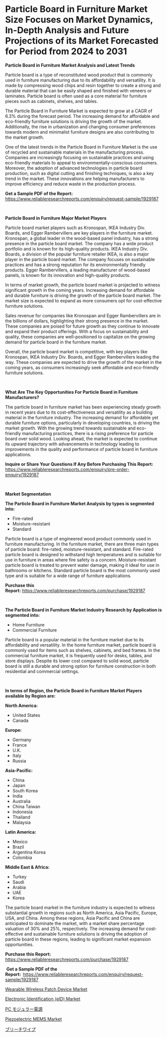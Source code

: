 <p><h1>Particle Board in Furniture Market Size Focuses on Market Dynamics, In-Depth Analysis and Future Projections of its Market Forecasted for Period from 2024 to 2031</h1></p><p><strong>Particle Board in Furniture Market Analysis and Latest Trends</strong></p>
<p><p>Particle board is a type of reconstituted wood product that is commonly used in furniture manufacturing due to its affordability and versatility. It is made by compressing wood chips and resin together to create a strong and durable material that can be easily shaped and finished with veneers or laminates. Particle board is often used as a core material for furniture pieces such as cabinets, shelves, and tables.</p><p>The Particle Board in Furniture Market is expected to grow at a CAGR of 6.3% during the forecast period. The increasing demand for affordable and eco-friendly furniture solutions is driving the growth of the market. Additionally, the rise in urbanization and changing consumer preferences towards modern and minimalist furniture designs are also contributing to the market growth.</p><p>One of the latest trends in the Particle Board in Furniture Market is the use of recycled and sustainable materials in the manufacturing process. Companies are increasingly focusing on sustainable practices and using eco-friendly materials to appeal to environmentally-conscious consumers. Moreover, the adoption of advanced technologies in particle board production, such as digital cutting and finishing techniques, is also a key trend in the market. These innovations are helping manufacturers to improve efficiency and reduce waste in the production process.</p></p>
<p><strong>Get a Sample PDF of the Report:&nbsp;</strong> <a href="https://www.reliableresearchreports.com/enquiry/request-sample/1929187">https://www.reliableresearchreports.com/enquiry/request-sample/1929187</a></p>
<p>&nbsp;</p>
<p><strong>Particle Board in Furniture Major Market Players</strong></p>
<p><p>Particle board market players such as Kronospan, IKEA Industry Div. Boards, and Egger Rambervillers are key players in the furniture market. Kronospan, a global leader in the wood-based panel industry, has a strong presence in the particle board market. The company has a wide product portfolio and is known for its high-quality products. IKEA Industry Div. Boards, a division of the popular furniture retailer IKEA, is also a major player in the particle board market. The company focuses on sustainable practices and has a strong reputation for its environmentally friendly products. Egger Rambervillers, a leading manufacturer of wood-based panels, is known for its innovation and high-quality products.</p><p>In terms of market growth, the particle board market is projected to witness significant growth in the coming years. Increasing demand for affordable and durable furniture is driving the growth of the particle board market. The market size is expected to expand as more consumers opt for cost-effective furniture solutions.</p><p>Sales revenue for companies like Kronospan and Egger Rambervillers are in the billions of dollars, highlighting their strong presence in the market. These companies are poised for future growth as they continue to innovate and expand their product offerings. With a focus on sustainability and quality, these companies are well-positioned to capitalize on the growing demand for particle board in the furniture market.</p><p>Overall, the particle board market is competitive, with key players like Kronospan, IKEA Industry Div. Boards, and Egger Rambervillers leading the way. These companies are expected to drive the growth of the market in the coming years, as consumers increasingly seek affordable and eco-friendly furniture solutions.</p></p>
<p>&nbsp;</p>
<p><strong>What Are The Key Opportunities For Particle Board in Furniture Manufacturers?</strong></p>
<p><p>The particle board in furniture market has been experiencing steady growth in recent years due to its cost-effectiveness and versatility as a building material in the furniture industry. The increasing demand for affordable yet durable furniture options, particularly in developing countries, is driving the market growth. With the growing trend towards sustainable and eco-friendly manufacturing practices, there is a rising preference for particle board over solid wood. Looking ahead, the market is expected to continue its upward trajectory with advancements in technology leading to improvements in the quality and performance of particle board in furniture applications.</p></p>
<p><strong>Inquire or Share Your Questions If Any Before Purchasing This Report:</strong> <a href="https://www.reliableresearchreports.com/enquiry/pre-order-enquiry/1929187">https://www.reliableresearchreports.com/enquiry/pre-order-enquiry/1929187</a></p>
<p>&nbsp;</p>
<p><strong>Market Segmentation</strong></p>
<p><strong>The Particle Board in Furniture Market Analysis by types is segmented into:</strong></p>
<p><ul><li>Fire-rated</li><li>Moisture-resistant</li><li>Standard</li></ul></p>
<p><p>Particle board is a type of engineered wood product commonly used in furniture manufacturing. In the furniture market, there are three main types of particle board: fire-rated, moisture-resistant, and standard. Fire-rated particle board is designed to withstand high temperatures and is suitable for use in furniture in areas where fire safety is a concern. Moisture-resistant particle board is treated to prevent water damage, making it ideal for use in bathrooms or kitchens. Standard particle board is the most commonly used type and is suitable for a wide range of furniture applications.</p></p>
<p><strong>Purchase this Report:&nbsp;</strong><a href="https://www.reliableresearchreports.com/purchase/1929187">https://www.reliableresearchreports.com/purchase/1929187</a></p>
<p>&nbsp;</p>
<p><strong>The Particle Board in Furniture Market Industry Research by Application is segmented into:</strong></p>
<p><ul><li>Home Furniture</li><li>Commercial Furniture</li></ul></p>
<p><p>Particle board is a popular material in the furniture market due to its affordability and versatility. In the home furniture market, particle board is commonly used for items such as shelves, cabinets, and bed frames. In the commercial furniture market, it is frequently used for desks, tables, and store displays. Despite its lower cost compared to solid wood, particle board is still a durable and strong option for furniture construction in both residential and commercial settings.</p></p>
<p>&nbsp;</p>
<p><strong>In terms of Region, the Particle Board in Furniture Market Players available by Region are:</strong></p>
<p>
    <p> <strong> North America: </strong>
        <ul>
            <li>United States</li>
            <li>Canada</li>
        </ul>
        </p> 
    <p> <strong> Europe: </strong>
        <ul>
            <li>Germany</li>
            <li>France</li>
            <li>U.K.</li>
            <li>Italy</li>
            <li>Russia</li>
        </ul>
        </p> 
    <p> <strong> Asia-Pacific: </strong>
        <ul>
            <li>China</li>
            <li>Japan</li>
            <li>South Korea</li>
            <li>India</li>
            <li>Australia</li>
            <li>China Taiwan</li>
            <li>Indonesia</li>
            <li>Thailand</li>
            <li>Malaysia</li>
        </ul>
        </p> 
    <p> <strong> Latin America: </strong>
        <ul>
            <li>Mexico</li>
            <li>Brazil</li>
            <li>Argentina Korea</li>
            <li>Colombia</li>
        </ul>
        </p> 
    <p> <strong> Middle East & Africa: </strong>
        <ul>
            <li>Turkey</li>
            <li>Saudi</li>
            <li>Arabia</li>
            <li>UAE</li>
            <li>Korea</li>
        </ul>
    </p>
    </p>
<p><p>The particle board market in the furniture industry is expected to witness substantial growth in regions such as North America, Asia Pacific, Europe, USA, and China. Among these regions, Asia Pacific and China are anticipated to dominate the market, with a market share percentage valuation of 30% and 25%, respectively. The increasing demand for cost-effective and sustainable furniture solutions is driving the adoption of particle board in these regions, leading to significant market expansion opportunities.</p></p>
<p><strong>Purchase this Report: </strong><a href="https://www.reliableresearchreports.com/purchase/1929187">https://www.reliableresearchreports.com/purchase/1929187</a></p>
<p>&nbsp;<strong>Get a Sample PDF of the Report:&nbsp;&nbsp;</strong><a href="https://www.reliableresearchreports.com/enquiry/request-sample/1929187">https://www.reliableresearchreports.com/enquiry/request-sample/1929187</a></p>
<p><strong></strong></p>
<p><p><a href="https://forested-sushi-9b0.notion.site/Wearable-Wireless-Patch-Device-Market-Size-Share-Trends-Analysis-Report-By-Application-Regional--07e2dff2f1d64be3b9df13e56706b1c7">Wearable Wireless Patch Device Market</a></p><p><a href="https://lydian-appliance-61d.notion.site/Electronic-Identification-eID-Market-A-Comprehensive-Report-of-its-Market-Share-Growth-Trends-2-02037045d3d24c60acda4e86ae6c7a70">Electronic Identification (eID) Market</a></p><p><a href="https://medium.com/@evanmedhurst2023/%E6%AC%A1%E3%81%AE%E6%96%87%E7%AB%A0%E3%82%92%E6%97%A5%E6%9C%AC%E8%AA%9E%E3%81%AB%E7%BF%BB%E8%A8%B3%E3%81%97%E3%81%A6%E3%81%8F%E3%81%A0%E3%81%95%E3%81%84-pc%E3%83%A2%E3%82%B8%E3%83%A5%E3%83%A9%E9%9B%BB%E6%BA%90%E5%B8%82%E5%A0%B4%E3%81%AF-%E5%B8%82%E5%A0%B4%E3%82%B7%E3%82%A7%E3%82%A2-%E3%82%B5%E3%82%A4%E3%82%BA-%E3%81%8A%E3%82%88%E3%81%B32031%E5%B9%B4%E3%81%BE%E3%81%A7%E3%81%AE%E4%BA%88%E6%B8%AC%E3%81%AB%E7%84%A6%E7%82%B9%E3%82%92%E5%BD%93%E3%81%A6%E3%81%A6%E3%81%84%E3%81%BE%E3%81%99-a44c9e500ffc">PC モジュラー電源</a></p><p><a href="https://view.publitas.com/reportprime-1/piezoelectric-mems-market-research-report-reveals-the-latest-trends-and-opportunities-of-this-market-for-period-from-2024-2031/">Piezoelectric MEMS Market</a></p><p><a href="https://medium.com/@dathomson6534/%E6%BC%82%E7%99%BD%E3%83%AF%E3%82%A4%E3%83%97%E5%B8%82%E5%A0%B4-%E7%AB%B6%E4%BA%89%E5%88%86%E6%9E%90-%E5%B8%82%E5%A0%B4%E5%8B%95%E5%90%91%E3%81%8A%E3%82%88%E3%81%B32031%E5%B9%B4%E3%81%BE%E3%81%A7%E3%81%AE%E4%BA%88%E6%B8%AC-b1dbaa930341">ブリーチワイプ</a></p></p>